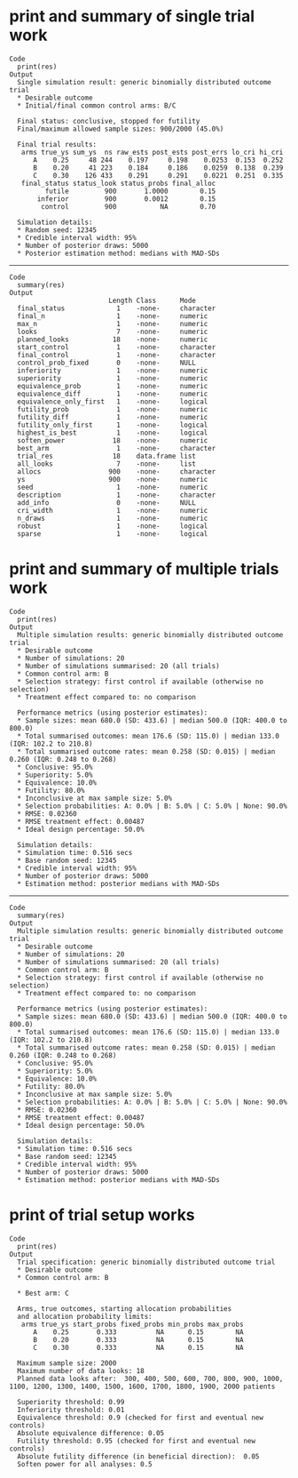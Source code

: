 # print and summary of single trial work

    Code
      print(res)
    Output
      Single simulation result: generic binomially distributed outcome trial
      * Desirable outcome
      * Initial/final common control arms: B/C
      
      Final status: conclusive, stopped for futility
      Final/maximum allowed sample sizes: 900/2000 (45.0%)
      
      Final trial results:
       arms true_ys sum_ys  ns raw_ests post_ests post_errs lo_cri hi_cri
          A    0.25     48 244    0.197     0.198    0.0253  0.153  0.252
          B    0.20     41 223    0.184     0.186    0.0259  0.138  0.239
          C    0.30    126 433    0.291     0.291    0.0221  0.251  0.335
       final_status status_look status_probs final_alloc
             futile         900       1.0000        0.15
           inferior         900       0.0012        0.15
            control         900           NA        0.70
      
      Simulation details:
      * Random seed: 12345
      * Credible interval width: 95%
      * Number of posterior draws: 5000
      * Posterior estimation method: medians with MAD-SDs

---

    Code
      summary(res)
    Output
                             Length Class      Mode     
      final_status             1    -none-     character
      final_n                  1    -none-     numeric  
      max_n                    1    -none-     numeric  
      looks                    7    -none-     numeric  
      planned_looks           18    -none-     numeric  
      start_control            1    -none-     character
      final_control            1    -none-     character
      control_prob_fixed       0    -none-     NULL     
      inferiority              1    -none-     numeric  
      superiority              1    -none-     numeric  
      equivalence_prob         1    -none-     numeric  
      equivalence_diff         1    -none-     numeric  
      equivalence_only_first   1    -none-     logical  
      futility_prob            1    -none-     numeric  
      futility_diff            1    -none-     numeric  
      futility_only_first      1    -none-     logical  
      highest_is_best          1    -none-     logical  
      soften_power            18    -none-     numeric  
      best_arm                 1    -none-     character
      trial_res               18    data.frame list     
      all_looks                7    -none-     list     
      allocs                 900    -none-     character
      ys                     900    -none-     numeric  
      seed                     1    -none-     numeric  
      description              1    -none-     character
      add_info                 0    -none-     NULL     
      cri_width                1    -none-     numeric  
      n_draws                  1    -none-     numeric  
      robust                   1    -none-     logical  
      sparse                   1    -none-     logical  

# print and summary of multiple trials work

    Code
      print(res)
    Output
      Multiple simulation results: generic binomially distributed outcome trial
      * Desirable outcome
      * Number of simulations: 20
      * Number of simulations summarised: 20 (all trials)
      * Common control arm: B
      * Selection strategy: first control if available (otherwise no selection)
      * Treatment effect compared to: no comparison
      
      Performance metrics (using posterior estimates):
      * Sample sizes: mean 680.0 (SD: 433.6) | median 500.0 (IQR: 400.0 to 800.0)
      * Total summarised outcomes: mean 176.6 (SD: 115.0) | median 133.0 (IQR: 102.2 to 210.8)
      * Total summarised outcome rates: mean 0.258 (SD: 0.015) | median 0.260 (IQR: 0.248 to 0.268)
      * Conclusive: 95.0%
      * Superiority: 5.0%
      * Equivalence: 10.0%
      * Futility: 80.0%
      * Inconclusive at max sample size: 5.0%
      * Selection probabilities: A: 0.0% | B: 5.0% | C: 5.0% | None: 90.0%
      * RMSE: 0.02360
      * RMSE treatment effect: 0.00487
      * Ideal design percentage: 50.0%
      
      Simulation details:
      * Simulation time: 0.516 secs
      * Base random seed: 12345
      * Credible interval width: 95%
      * Number of posterior draws: 5000
      * Estimation method: posterior medians with MAD-SDs

---

    Code
      summary(res)
    Output
      Multiple simulation results: generic binomially distributed outcome trial
      * Desirable outcome
      * Number of simulations: 20
      * Number of simulations summarised: 20 (all trials)
      * Common control arm: B
      * Selection strategy: first control if available (otherwise no selection)
      * Treatment effect compared to: no comparison
      
      Performance metrics (using posterior estimates):
      * Sample sizes: mean 680.0 (SD: 433.6) | median 500.0 (IQR: 400.0 to 800.0)
      * Total summarised outcomes: mean 176.6 (SD: 115.0) | median 133.0 (IQR: 102.2 to 210.8)
      * Total summarised outcome rates: mean 0.258 (SD: 0.015) | median 0.260 (IQR: 0.248 to 0.268)
      * Conclusive: 95.0%
      * Superiority: 5.0%
      * Equivalence: 10.0%
      * Futility: 80.0%
      * Inconclusive at max sample size: 5.0%
      * Selection probabilities: A: 0.0% | B: 5.0% | C: 5.0% | None: 90.0%
      * RMSE: 0.02360
      * RMSE treatment effect: 0.00487
      * Ideal design percentage: 50.0%
      
      Simulation details:
      * Simulation time: 0.516 secs
      * Base random seed: 12345
      * Credible interval width: 95%
      * Number of posterior draws: 5000
      * Estimation method: posterior medians with MAD-SDs

# print of trial setup works

    Code
      print(res)
    Output
      Trial specification: generic binomially distributed outcome trial
      * Desirable outcome
      * Common control arm: B 
      
      * Best arm: C
      
      Arms, true outcomes, starting allocation probabilities 
      and allocation probability limits:
       arms true_ys start_probs fixed_probs min_probs max_probs
          A    0.25       0.333          NA      0.15        NA
          B    0.20       0.333          NA      0.15        NA
          C    0.30       0.333          NA      0.15        NA
      
      Maximum sample size: 2000 
      Maximum number of data looks: 18
      Planned data looks after:  300, 400, 500, 600, 700, 800, 900, 1000, 1100, 1200, 1300, 1400, 1500, 1600, 1700, 1800, 1900, 2000 patients
      
      Superiority threshold: 0.99 
      Inferiority threshold: 0.01 
      Equivalence threshold: 0.9 (checked for first and eventual new controls)
      Absolute equivalence difference: 0.05
      Futility threshold: 0.95 (checked for first and eventual new controls)
      Absolute futility difference (in beneficial direction):  0.05
      Soften power for all analyses: 0.5

